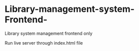 # Library-management-system-Frontend-
Library system management frontend only

Run live server through index.html file
